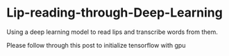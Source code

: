 # Lip-reading-through-Deep-Learning
Using a deep learning model to read lips and transcribe words from them.

Please follow through this post to initialize tensorflow with gpu

